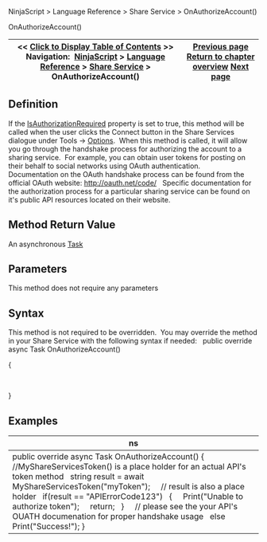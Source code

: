 ﻿
NinjaScript > Language Reference > Share Service > OnAuthorizeAccount()

OnAuthorizeAccount()

| << [Click to Display Table of Contents](onauthorizeaccount.md) >> **Navigation:**     [NinjaScript](ninjascript.md) > [Language Reference](language_reference_wip.md) > [Share Service](share_service.md) > OnAuthorizeAccount() | [Previous page](isimageattachmentsupported.md) [Return to chapter overview](share_service.md) [Next page](onshare.md) |
| --- | --- |
## Definition
If the [IsAuthorizationRequired](isauthorizationrequired.md) property is set to true, this method will be called when the user clicks the Connect button in the Share Services dialogue under Tools -> [Options](options.md).  When this method is called, it will allow you go through the handshake process for authorizing the account to a sharing service.  For example, you can obtain user tokens for posting on their behalf to social networks using OAuth authentication.   
 
Documentation on the OAuth handshake process can be found from the official OAuth website: <http://oauth.net/code/> 
 
Specific documentation for the authorization process for a particular sharing service can be found on it's public API resources located on their website.  
## 
## Method Return Value
An asynchronous [Task](https://msdn.microsoft.com/en-us/library/system.threading.tasks.task.aspx)
 
## Parameters
This method does not require any parameters
## 
## Syntax
This method is not required to be overridden.  You may override the method in your Share Service with the following syntax if needed:
 
public override async Task OnAuthorizeAccount()  

{  

   

}
 
## Examples

| ns |
| --- |
| public override async Task OnAuthorizeAccount() {    //MyShareServicesToken() is a place holder for an actual API's token method    string result = await MyShareServicesToken("myToken");        // result is also a place holder    if(result == "APIErrorCode123")    {      Print("Unable to authorize token");      return;    }        // please see the your API's OUATH documenation for proper handshake usage    else Print("Success!"); } |
